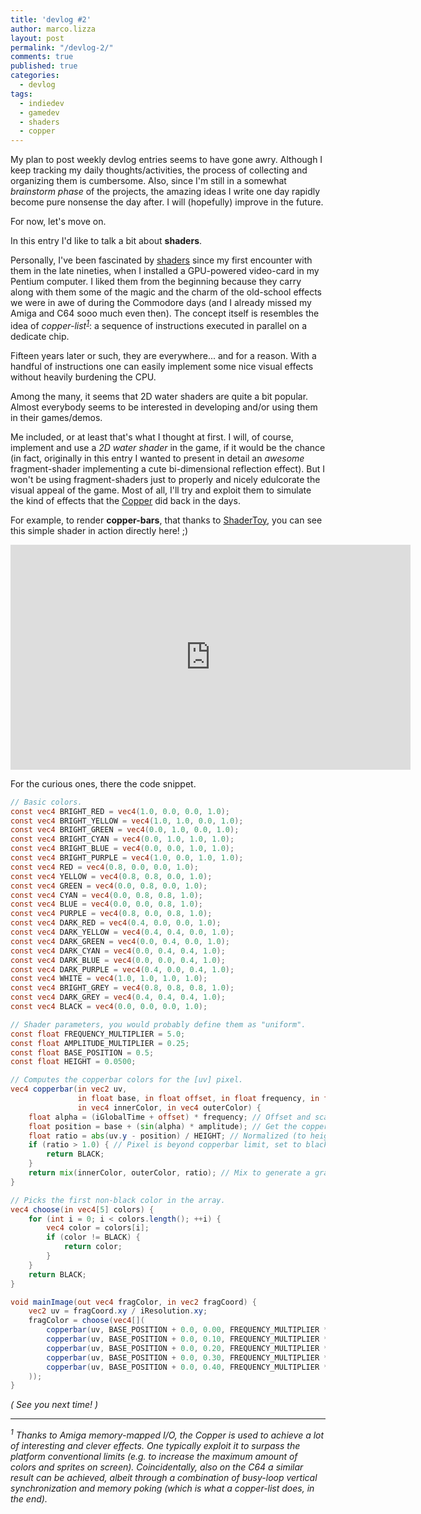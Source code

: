 ```yaml
---
title: 'devlog #2'
author: marco.lizza
layout: post
permalink: "/devlog-2/"
comments: true
published: true
categories: 
  - devlog
tags: 
  - indiedev
  - gamedev
  - shaders
  - copper
---
```

My plan to post weekly devlog entries seems to have gone awry. Although I keep tracking my daily thoughts/activities, the process of collecting and organizing them is cumbersome. Also, since I'm still in a somewhat *brainstorm phase* of the projects, the amazing ideas I write one day rapidly become pure nonsense the day after. I will (hopefully) improve in the future.

For now, let's move on.

In this entry I'd like to talk a bit about **shaders**.

Personally, I've been fascinated by [shaders](https://en.wikipedia.org/wiki/Shader) since my first encounter with them in the late nineties, when I installed a GPU-powered video-card in my Pentium computer. I liked them from the beginning because they carry along with them some of the magic and the charm of the old-school effects we were in awe of during the Commodore days (and I already missed my Amiga and C64 sooo much even then). The concept itself is resembles the idea of *copper-list<sup>[1](#note_copperlist)</sup>*: a sequence of instructions executed in parallel on a dedicate chip.

Fifteen years later or such, they are everywhere... and for a reason. With a handful of instructions one can easily implement some nice visual effects without heavily burdening the CPU.

Among the many, it seems that 2D water shaders are quite a bit popular. Almost everybody seems to be interested in developing and/or using them in their games/demos.

Me included, or at least that's what I thought at first. I will, of course, implement and use a *2D water shader* in the game, if it would be the chance (in fact, originally in this entry I wanted to present in detail an *awesome* fragment-shader implementing a cute bi-dimensional reflection effect). But I won't be using fragment-shaders just to properly and nicely edulcorate the visual appeal of the game. Most of all, I'll try and exploit them to simulate the kind of effects that the [Copper](https://en.wikipedia.org/wiki/Original_Chip_Set#Copper) did back in the days.

For example, to render **copper-bars**, that thanks to [ShaderToy](https://www.shadertoy.com/view/MsfBz4), you can see this simple shader in action directly here! ;)

<div align="center"><iframe width="640" height="360" frameborder="0" src="https://www.shadertoy.com/embed/MsfBz4?gui=true&t=10&paused=true&muted=false" allowfullscreen></iframe></div>

For the curious ones, there the code snippet.

```glsl
// Basic colors.
const vec4 BRIGHT_RED = vec4(1.0, 0.0, 0.0, 1.0);
const vec4 BRIGHT_YELLOW = vec4(1.0, 1.0, 0.0, 1.0);
const vec4 BRIGHT_GREEN = vec4(0.0, 1.0, 0.0, 1.0);
const vec4 BRIGHT_CYAN = vec4(0.0, 1.0, 1.0, 1.0);
const vec4 BRIGHT_BLUE = vec4(0.0, 0.0, 1.0, 1.0);
const vec4 BRIGHT_PURPLE = vec4(1.0, 0.0, 1.0, 1.0);
const vec4 RED = vec4(0.8, 0.0, 0.0, 1.0);
const vec4 YELLOW = vec4(0.8, 0.8, 0.0, 1.0);
const vec4 GREEN = vec4(0.0, 0.8, 0.0, 1.0);
const vec4 CYAN = vec4(0.0, 0.8, 0.8, 1.0);
const vec4 BLUE = vec4(0.0, 0.0, 0.8, 1.0);
const vec4 PURPLE = vec4(0.8, 0.0, 0.8, 1.0);
const vec4 DARK_RED = vec4(0.4, 0.0, 0.0, 1.0);
const vec4 DARK_YELLOW = vec4(0.4, 0.4, 0.0, 1.0);
const vec4 DARK_GREEN = vec4(0.0, 0.4, 0.0, 1.0);
const vec4 DARK_CYAN = vec4(0.0, 0.4, 0.4, 1.0);
const vec4 DARK_BLUE = vec4(0.0, 0.0, 0.4, 1.0);
const vec4 DARK_PURPLE = vec4(0.4, 0.0, 0.4, 1.0);
const vec4 WHITE = vec4(1.0, 1.0, 1.0, 1.0);
const vec4 BRIGHT_GREY = vec4(0.8, 0.8, 0.8, 1.0);
const vec4 DARK_GREY = vec4(0.4, 0.4, 0.4, 1.0);
const vec4 BLACK = vec4(0.0, 0.0, 0.0, 1.0);

// Shader parameters, you would probably define them as "uniform".
const float FREQUENCY_MULTIPLIER = 5.0;
const float AMPLITUDE_MULTIPLIER = 0.25;
const float BASE_POSITION = 0.5;
const float HEIGHT = 0.0500;

// Computes the copperbar colors for the [uv] pixel.
vec4 copperbar(in vec2 uv,
               in float base, in float offset, in float frequency, in float amplitude,
               in vec4 innerColor, in vec4 outerColor) {
    float alpha = (iGlobalTime + offset) * frequency; // Offset and scale current time.
    float position = base + (sin(alpha) * amplitude); // Get the copperbar middle position.
    float ratio = abs(uv.y - position) / HEIGHT; // Normalized (to height) distance.
    if (ratio > 1.0) { // Pixel is beyond copperbar limit, set to black.
        return BLACK;
    }
    return mix(innerColor, outerColor, ratio); // Mix to generate a gradient.
}

// Picks the first non-black color in the array.
vec4 choose(in vec4[5] colors) {
    for (int i = 0; i < colors.length(); ++i) {
        vec4 color = colors[i];
        if (color != BLACK) {
            return color;
        }
    }
    return BLACK;
}

void mainImage(out vec4 fragColor, in vec2 fragCoord) {
    vec2 uv = fragCoord.xy / iResolution.xy;
    fragColor = choose(vec4[](
        copperbar(uv, BASE_POSITION + 0.0, 0.00, FREQUENCY_MULTIPLIER * 1.0, AMPLITUDE_MULTIPLIER * 1.0, BRIGHT_CYAN,    DARK_BLUE),
        copperbar(uv, BASE_POSITION + 0.0, 0.10, FREQUENCY_MULTIPLIER * 1.0, AMPLITUDE_MULTIPLIER * 1.0, BRIGHT_YELLOW, DARK_RED),
        copperbar(uv, BASE_POSITION + 0.0, 0.20, FREQUENCY_MULTIPLIER * 1.0, AMPLITUDE_MULTIPLIER * 1.0, BRIGHT_YELLOW, DARK_GREEN),
        copperbar(uv, BASE_POSITION + 0.0, 0.30, FREQUENCY_MULTIPLIER * 1.0, AMPLITUDE_MULTIPLIER * 1.0, PURPLE, DARK_YELLOW),
        copperbar(uv, BASE_POSITION + 0.0, 0.40, FREQUENCY_MULTIPLIER * 1.0, AMPLITUDE_MULTIPLIER * 1.0, BRIGHT_GREY, BLUE)
    ));
}
```

*( See you next time! )*

---

*<sup><a name="note_copperlist">1</a></sup> Thanks to Amiga memory-mapped I/O, the Copper is used to achieve a lot of interesting and clever effects. One typically exploit it to surpass the platform conventional limits (e.g. to increase the maximum amount of colors and sprites on screen). Coincidentally, also on the C64 a similar result can be achieved, albeit through a combination of busy-loop vertical synchronization and memory poking (which is what a copper-list does, in the end).*
